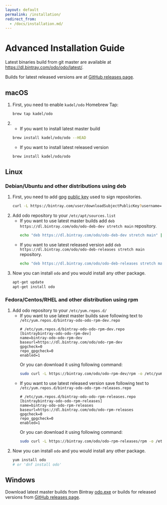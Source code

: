 ```yaml
---
layout: default
permalink: /installation/
redirect_from: 
  - /docs/installation.md/
---
```


# Advanced Installation Guide

Latest binaries build from git master are available at https://dl.bintray.com/odo/odo/latest/.

Builds for latest released versions are at [GitHub releases page](https://github.com/redhat-developer/odo/releases/latest).

## macOS
1. First, you need to enable `kadel/odo` Homebrew Tap:
    ```sh
    brew tap kadel/odo
    ```
2. 
    - If you want to install latest master build
    ```sh
    brew install kadel/odo/odo --HEAD
    ```
    - If you want to install latest released version
    ```sh
    brew install kadel/odo/odo
    ```

## Linux
### Debian/Ubuntu and other distributions using deb
1. First, you need to add gpg [public key](https://bintray.com/user/downloadSubjectPublicKey?username=bintray) used to sign repositories.
    ```sh
    curl -L https://bintray.com/user/downloadSubjectPublicKey?username=bintray | apt-key add -
    ```
2. Add odo repository to your `/etc/apt/sources.list`
    - If you want to use latest master builds add  `deb https://dl.bintray.com/odo/odo-deb-dev stretch main` repository.
      ```sh
      echo "deb https://dl.bintray.com/odo/odo-deb-dev stretch main" | sudo tee -a /etc/apt/sources.list
      ```
    - If you want to use latest released version add  `deb https://dl.bintray.com/odo/odo-deb-releases stretch main` repository.
      ```sh
      echo "deb https://dl.bintray.com/odo/odo-deb-releases stretch main" | sudo tee -a /etc/apt/sources.list
      ```
3. Now you can install `odo` and you would install any other package.
   ```sh
   apt-get update
   apt-get install odo
   ```


### Fedora/Centos/RHEL and other distribution using rpm
1. Add odo repository to your `/etc/yum.repos.d/`
    - If you want to use latest master builds save following text to `/etc/yum.repos.d/bintray-odo-odo-rpm-dev.repo`
        ```
        # /etc/yum.repos.d/bintray-odo-odo-rpm-dev.repo
        [bintraybintray-odo-odo-rpm-dev]
        name=bintray-odo-odo-rpm-dev
        baseurl=https://dl.bintray.com/odo/odo-rpm-dev
        gpgcheck=0
        repo_gpgcheck=0
        enabled=1
        ```
        Or you can download it using following command:
        ```sh
        sudo curl -L https://bintray.com/odo/odo-rpm-dev/rpm -o /etc/yum.repos.d/bintray-odo-odo-rpm-dev.repo
        ```
    - If you want to use latest released version save following text to `/etc/yum.repos.d/bintray-odo-odo-rpm-releases.repo`
        ```
        # /etc/yum.repos.d/bintray-odo-odo-rpm-releases.repo
        [bintraybintray-odo-odo-rpm-releases]
        name=bintray-odo-odo-rpm-releases
        baseurl=https://dl.bintray.com/odo/odo-rpm-releases
        gpgcheck=0
        repo_gpgcheck=0
        enabled=1
        ```
        Or you can download it using following command:
        ```sh
        sudo curl -L https://bintray.com/odo/odo-rpm-releases/rpm -o /etc/yum.repos.d/bintray-odo-odo-rpm-releases.repo
        ```
3. Now you can install `odo` and you would install any other package.
   ```sh
   yum install odo
   # or 'dnf install odo'
   ```

## Windows
Download latest master builds from Bintray [odo.exe](https://dl.bintray.com/odo/odo/latest/windows-amd64/:odo.exe) or 
builds for released versions from [GitHub releases page](https://github.com/redhat-developer/odo/releases).
